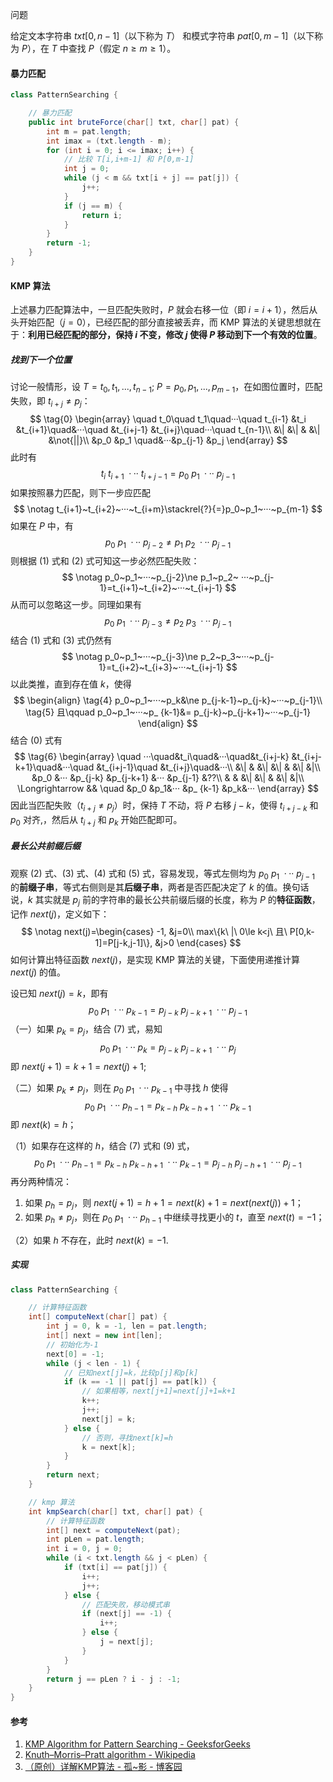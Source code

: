 问题

给定文本字符串 $txt[0,n-1]$（以下称为 $T$） 和模式字符串 $pat[0,m-1]$（以下称为 $P$），在 $T$ 中查找 $P$（假定 $n\ge m\ge 1$）。

#### 暴力匹配

```java
class PatternSearching {

    // 暴力匹配
    public int bruteForce(char[] txt, char[] pat) {
        int m = pat.length;
        int imax = (txt.length - m);
        for (int i = 0; i <= imax; i++) {
            // 比较 T[i,i+m-1] 和 P[0,m-1]
            int j = 0;
            while (j < m && txt[i + j] == pat[j]) {
                j++;
            }
            if (j == m) {
                return i;
            }
        }
        return -1;
    }
}
```

#### KMP 算法

上述暴力匹配算法中，一旦匹配失败时，$P$ 就会右移一位（即 $i=i+1$），然后从头开始匹配（$j=0$），已经匹配的部分直接被丢弃，而 KMP 算法的关键思想就在于：**利用已经匹配的部分，保持 $i$ 不变，修改 $j$ 使得
$P$ 移动到下一个有效的位置**。

##### 找到下一个位置

讨论一般情形，设 $T=t_0,t_1,...,t_{n-1};\ P=p_0,p_1,...,p_{m-1}$，在如图位置时，匹配失败，即 $t_{i+j}\ne p_j$： $$ \tag{0} \begin{array} \quad
t_0\quad t_1\quad···\quad t_{i-1} &t_i &t_{i+1}\quad&···\quad &t_{i+j-1} &t_{i+j}\quad···\quad t_{n-1}\\ &\| &\| & &\|
&\not{||}\\ &p_0 &p_1 \quad&···&p_{j-1} &p_j \end{array} $$ 此时有 $$ \tag{1} t_i~t_{i+1}~···~t_{i+j-1}=p_0~p_1~···~p_{j-1}
$$ 如果按照暴力匹配，则下一步应匹配 $$ \notag t_{i+1}~t_{i+2}~···~t_{i+m}\stackrel{?}{=}p_0~p_1~···~p_{m-1} $$ 如果在 $P$ 中，有 $$ \tag{2}
p_0~p_1~···~p_{j-2}\ne p_1~p_2~···~p_{j-1} $$ 则根据 $(1)$ 式和 $(2)$ 式可知这一步必然匹配失败： $$ \notag p_0~p_1~···~p_{j-2}\ne p_1~p_2~
···~p_{j-1}=t_{i+1}~t_{i+2}~···~t_{i+j-1} $$ 从而可以忽略这一步。同理如果有 $$ \tag{3} p_0~p_1~···~p_{j-3}\ne p_2~p_3~···~p_{j-1} $$ 结合
$(1)$ 式和 $(3)$ 式仍然有 $$ \notag p_0~p_1~···~p_{j-3}\ne p_2~p_3~···~p_{j-1}=t_{i+2}~t_{i+3}~···~t_{i+j-1} $$ 以此类推，直到存在值
$k$，使得 $$ \begin{align} \tag{4} p_0~p_1~···~p_k&\ne p_{j-k-1}~p_{j-k}~···~p_{j-1}\\ \tag{5} 且\qquad p_0~p_1~···~p_
{k-1}&= p_{j-k}~p_{j-k+1}~···~p_{j-1} \end{align} $$ 结合 $(0)$ 式有 $$ \tag{6} \begin{array} \quad
···\quad&t_i\quad&···\quad&t_{i+j-k} &t_{i+j-k+1}\quad&···\quad &t_{i+j-1}\quad &t_{i+j}\quad&···\\ &\| & &\| &\| & &\|
&|\\ &p_0 &··· &p_{j-k} &p_{j-k+1} &··· &p_{j-1} &??\\ & & &\| &\| & &\| &|\\ \Longrightarrow && \quad &p_0 &p_1&··· &p_
{k-1} &p_k&··· \end{array} $$ 因此当匹配失败（$t_{i+j}\ne p_j$）时，保持 $T$ 不动，将 $P$ 右移 $j-k$，使得 $t_{i+j-k}$ 和 $p_0$ 对齐,，然后从 $t_
{i+j}$ 和 $p_k$ 开始匹配即可。

##### 最长公共前缀后缀

观察 $(2)$ 式、$(3)$ 式、$(4)$ 式和 $(5)$ 式，容易发现，等式左侧均为 $p_0~p_1~···~p_{j-1}$ 的**前缀子串**，等式右侧则是其**后缀子串**，两者是否匹配决定了 $k$
的值。换句话说，$k$ 其实就是 $p_j$ 前的字符串的最长公共前缀后缀的长度，称为 $P$ 的**特征函数**，记作 $next(j)$，定义如下： $$ \notag next(j)=\begin{cases} -1, &j=0\\
max\{k\ |\ 0\le k<j\ 且\ P[0,k-1]=P[j-k,j-1]\}, &j>0 \end{cases} $$ 如何计算出特征函数 $next(j)$，是实现 KMP 算法的关键，下面使用递推计算 $next(j)$
的值。

设已知 $next(j)=k$，即有 $$ \tag{7}p_0~p_1~···~p_{k-1}= p_{j-k}~p_{j-k+1}~···~p_{j-1} $$ （一）如果 $p_k=p_j$，结合 $(7)$ 式，易知 $$
\tag{8}p_0~p_1~···~p_{k}= p_{j-k}~p_{j-k+1}~···~p_{j} $$ 即 $next(j+1)=k+1=next(j)+1$;

（二）如果 $p_k\ne p_j$，则在 $p_0~p_1~···~p_{k-1}$ 中寻找 $h$ 使得 $$ \tag{9}p_0~p_1~···~p_{h-1}= p_{k-h}~p_{k-h+1}~···~p_{k-1} $$ 即
$next(k)=h$；

（1）如果存在这样的 $h$，结合 $(7)$ 式和 $(9)$ 式， $$ \tag{10} p_0~p_1~···~p_{h-1}= p_{k-h}~p_{k-h+1}~···~p_{k-1}=p_{j-h}~p_{j-h+1}~
···~p_{j-1} $$ 再分两种情况：

1. 如果 $p_h=p_j$，则 $next(j+1)=h+1=next(k)+1=next(next(j))+1$；
2. 如果 $p_h\ne p_j$，则在 $p_0~p_1~···~p_{h-1}$ 中继续寻找更小的 $t$，直至 $next(t)=-1$；

（2）如果 $h$ 不存在，此时 $next(k)=-1$.

##### 实现

```java
class PatternSearching {

    // 计算特征函数
    int[] computeNext(char[] pat) {
        int j = 0, k = -1, len = pat.length;
        int[] next = new int[len];
        // 初始化为-1
        next[0] = -1;
        while (j < len - 1) {
            // 已知next[j]=k，比较p[j]和p[k]
            if (k == -1 || pat[j] == pat[k]) {
                // 如果相等，next[j+1]=next[j]+1=k+1
                k++;
                j++;
                next[j] = k;
            } else {
                // 否则，寻找next[k]=h
                k = next[k];
            }
        }
        return next;
    }

    // kmp 算法
    int kmpSearch(char[] txt, char[] pat) {
        // 计算特征函数
        int[] next = computeNext(pat);
        int pLen = pat.length;
        int i = 0, j = 0;
        while (i < txt.length && j < pLen) {
            if (txt[i] == pat[j]) {
                i++;
                j++;
            } else {
                // 匹配失败，移动模式串
                if (next[j] == -1) {
                    i++;
                } else {
                    j = next[j];
                }
            }
        }
        return j == pLen ? i - j : -1;
    }
}
```

#### 参考

1. [KMP Algorithm for Pattern Searching - GeeksforGeeks](https://www.geeksforgeeks.org/kmp-algorithm-for-pattern-searching/)
2. [Knuth–Morris–Pratt algorithm - Wikipedia](https://en.wikipedia.org/wiki/Knuth%E2%80%93Morris%E2%80%93Pratt_algorithm)
3. [（原创）详解KMP算法 - 孤~影 - 博客园](https://www.cnblogs.com/yjiyjige/p/3263858.html)